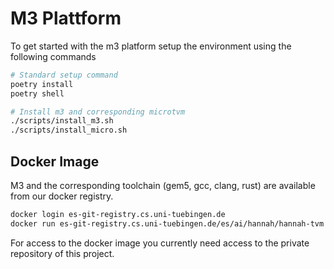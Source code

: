<!--
Copyright (c) 2023 University of Tübingen.

This file is part of hannah-tvm.
See https://atreus.informatik.uni-tuebingen.de/ties/ai/hannah/hannah-tvm for further info.

Licensed under the Apache License, Version 2.0 (the "License");
you may not use this file except in compliance with the License.
You may obtain a copy of the License at

    http://www.apache.org/licenses/LICENSE-2.0

Unless required by applicable law or agreed to in writing, software
distributed under the License is distributed on an "AS IS" BASIS,
WITHOUT WARRANTIES OR CONDITIONS OF ANY KIND, either express or implied.
See the License for the specific language governing permissions and
limitations under the License.
-->
# M3 Plattform

To get started with the m3 platform setup the environment using the following commands

```bash
# Standard setup command
poetry install
poetry shell

# Install m3 and corresponding microtvm
./scripts/install_m3.sh
./scripts/install_micro.sh
```


## Docker Image

M3 and the corresponding toolchain (gem5, gcc, clang, rust) are available from our docker registry.

```bash
docker login es-git-registry.cs.uni-tuebingen.de
docker run es-git-registry.cs.uni-tuebingen.de/es/ai/hannah/hannah-tvm
```

For access to the docker image you currently need access to the private repository of this project.
